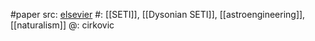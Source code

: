 #paper 
src: [elsevier](https://www.sciencedirect.com/science/article/abs/pii/S009457651731857X) 
#: [[SETI]], [[Dysonian SETI]], [[astroengineering]], [[naturalism]] 
@: cirkovic 

